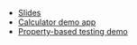 - [Slides](testing-react-apps.pdf)
- [Calculator demo app](https://github.com/helgenlechner/neckband-calculator)
- [Property-based testing demo](https://github.com/helgenlechner/property-based-testing)
